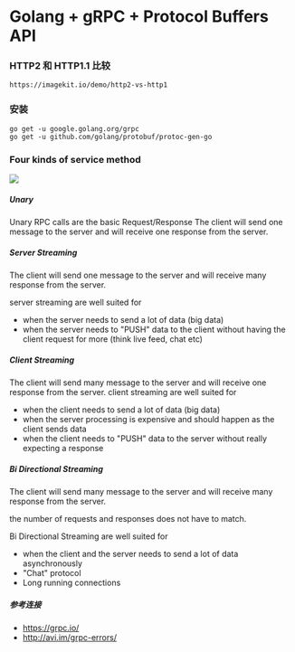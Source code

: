 # Golang + gRPC + Protocol Buffers API

### HTTP2 和 HTTP1.1 比较
    https://imagekit.io/demo/http2-vs-http1

### 安装
    go get -u google.golang.org/grpc
    go get -u github.com/golang/protobuf/protoc-gen-go

### Four kinds of service method
![](http://qiniu.rocbj.com/Jietu20190923-155613.png)

##### Unary
Unary RPC calls are the basic Request/Response
The client will send one message to the server and will receive one  response from the server.

##### Server Streaming
The client will send one message to the server and will receive many  response from the server.

server streaming are well suited for
* when the server needs to send a lot of data (big data) 
* when the server needs to "PUSH" data to the client without having the client request for more (think live feed, chat etc)

##### Client Streaming
The client will send many message to the server and will receive one response from the server.
client streaming are well suited for
* when the client needs to send a lot of data (big data)
* when the server processing is expensive and should happen as the client sends data
* when the client needs to "PUSH" data to the server without really expecting a response

##### Bi Directional Streaming
The client will send many message to the server and will receive many response from the server.

the number of requests and responses does not have to match.

Bi Directional Streaming are well suited for
* when the client and the server needs to send a lot of data asynchronously
* "Chat" protocol
* Long running connections

##### 参考连接
* https://grpc.io/
* http://avi.im/grpc-errors/
